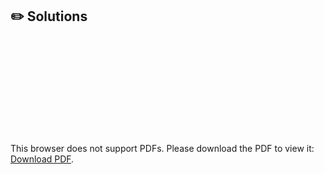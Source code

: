 ## :pencil2: Solutions
<object data="https://drive.google.com/file/d/1pLGOc1I6BsnKyxrddePz8EA0jO72OG09/view?usp=sharing" type="application/pdf" width="700px" height="700px">
    <embed src="https://drive.google.com/file/d/1pLGOc1I6BsnKyxrddePz8EA0jO72OG09/view?usp=sharing">
        <p>This browser does not support PDFs. Please download the PDF to view it: <a href="https://drive.google.com/file/d/1pLGOc1I6BsnKyxrddePz8EA0jO72OG09/view?usp=sharing">Download PDF</a>.</p>
    </embed>
</object>
